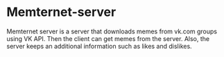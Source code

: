 # Memternet-server

Memternet server is a server that downloads memes from vk.com groups using VK API. Then the client can get memes from the server. Also, the server keeps an additional information such as likes and dislikes.
